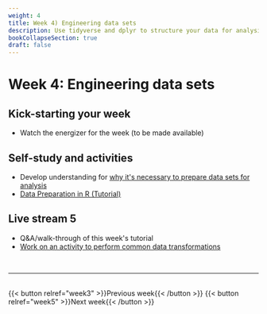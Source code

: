 ```yaml
---
weight: 4
title: Week 4) Engineering data sets
description: Use tidyverse and dplyr to structure your data for analysis.
bookCollapseSection: true
draft: false
---
```


# Week 4: Engineering data sets

## Kick-starting your week
- Watch the energizer for the week (to be made available)<!--[the energizer for the week](https://youtu.be/tctr4GgrD4w) on YouTube!-->

## Self-study and activities
<!--
- [Marketing Analytics for Data-Rich Environments (pp. 97-108)](http://dx.doi.org/10.1509/jm.15.0413)-->
<!--- The ITO (input-transformation-output) process
- Zooming in on "transformation": common data operations (and how they're related to different data set types)-->
- Develop understanding for [why it's necessary to prepare data sets for analysis](https://youtu.be/z_Hh1jlL1Ac)
- [Data Preparation in R (Tutorial)](docs/tutorials/data-preparation)
<!--- Video: data set engineering (Hannes)
-->

## Live stream 5
- Q&A/walk-through of this week's tutorial
- [Work on an activity to perform common data transformations](activity.md)


<!--- Ethics in scraping and APIs *live*
-->

<br>

---
<br>
{{< button relref="week3" >}}Previous week{{< /button >}}
{{< button relref="week5" >}}Next week{{< /button >}}
